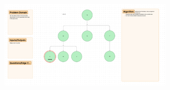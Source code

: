 ![Code Challenge 18 Tree Fizz Buzz First Draft](../../code-challenges/assets/Code%20Challenge%2018%20Tree%20Fizz%20Buzz_First%20Draft.png)

